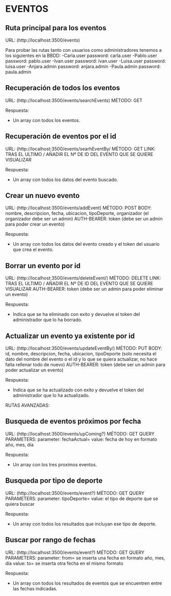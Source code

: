 # EVENTOS

## Ruta principal para los eventos

URL: (http://localhost:3500/events)

Para probar las rutas tanto con usuarios como administradores tenemos a los siguientes en la BBDD:
-Carla.user password: carla.user
-Pablo.user password: pablo.user
-Ivan.user password: ivan.user
-Luisa.user password: luisa.user
-Anjara.admin password: anjara.admin
-Paula.admin password: paula.admin

## Recuperación de todos los eventos

URL: (http://localhost:3500/events/searchEvents)
MÉTODO: GET

Respuesta:

- Un array con todos los eventos.

## Recuperación de eventos por el id

URL: (http://localhost:3500/events/searhEventBy/
MÉTODO: GET
LINK: TRAS EL ULTIMO / AÑADIR EL Nº DE ID DEL EVENTO QUE SE QUIERE VISUALIZAR

Respuesta:

- Un array con todos los datos del evento buscado.

## Crear un nuevo evento

URL: (http://localhost:3500/events/addEvent)
MÉTODO: POST
BODY: nombre, descripcion, fecha, ubicacion, tipoDeporte, organizador (el organizador debe ser un admin)
AUTH-BEARER: token (debe ser un admin para poder crear un evento)

Respuesta:

- Un array con todos los datos del evento creado y el token del usuario que crea el evento.

## Borrar un evento por id

URL: (http://localhost:3500/events/deleteEvent/)
MÉTODO: DELETE
LINK: TRAS EL ULTIMO / AÑADIR EL Nº DE ID DEL EVENTO QUE SE QUIERE VISUALIZAR
AUTH-BEARER: token (debe ser un admin para poder eliminar un evento)

Respuesta:

- Indica que se ha eliminado con exito y devuelve el token del administrador que lo ha borrado.

## Actualizar un evento ya existente por id

URL: (http://localhost:3500/events/updateEventBy/)
MÉTODO: PUT
BODY: id, nombre, descripcion, fecha, ubicacion, tipoDeporte (solo necesita el dato del nombre del evento o el id y lo que se quiera actualizar, no hace falta rellenar todo de nuevo)
AUTH-BEARER: token (debe ser un admin para poder actualizar un evento)

Respuesta:

- Indica que se ha actualizado con exito y devuelve el token del administrador que lo ha actualizado.


RUTAS AVANZADAS:

## Busqueda de eventos próximos por fecha

URL: (http://localhost:3500/events/upComing?)
MÉTODO: GET
QUERY PARAMETERS: parameter: fechaActual= value: fecha de hoy en formato año, mes, día

Respuesta:

- Un array con los tres proximos eventos.

## Busqueda por tipo de deporte

URL: (http://localhost:3500/events/event?)
MÉTODO: GET
QUERY PARAMETERS: parameter: tipoDeporte= value: el tipo de deporte que se quiera buscar

Respuesta:

- Un array con todos los resultados que incluyan ese tipo de deporte.

## Buscar por rango de fechas

URL: (http://localhost:3500/events/event?)
MÉTODO: GET
QUERY PARAMETERS: parameter: from= se inserta una fecha en formato año, mes, día  value: to= se inserta otra fecha en el mismo formato

Respuesta:

- Un array con todos los resultados de eventos que se encuentren entre las fechas indicadas.


